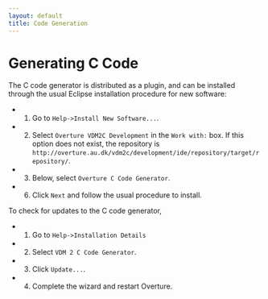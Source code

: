 ```yaml
---
layout: default
title: Code Generation
---
```



# Generating C Code

The C code generator is distributed as a plugin, and can be installed through the usual Eclipse installation procedure for new software:

- 1. Go to `Help->Install New Software...`.
- 2. Select `Overture VDM2C Development` in the `Work with:` box.  If this option does not exist, the repository is `http://overture.au.dk/vdm2c/development/ide/repository/target/repository/`.
- 3. Below, select `Overture C Code Generator`.
- 6. Click `Next` and follow the usual procedure to install.

To check for updates to the C code generator,

- 1. Go to `Help->Installation Details`
- 2. Select `VDM 2 C Code Generator`.
- 3. Click `Update...`.
- 4. Complete the wizard and restart Overture.
